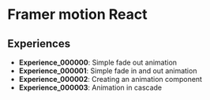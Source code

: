 # Framer motion React

## Experiences

* **Experience_000000**: Simple fade out animation
* **Experience_000001**: Simple fade in and out animation
* **Experience_000002**: Creating an animation component
* **Experience_000003**: Animation in cascade
